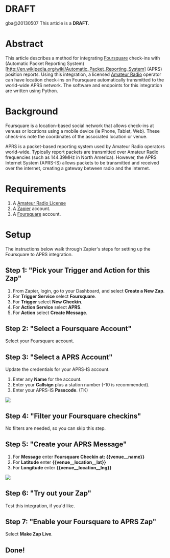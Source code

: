 # DRAFT
gba@20130507 This article is a **DRAFT**.

# Abstract
This article describes a method for integrating [Foursquare](http://foursquare.com) check-ins with (Automatic Packet Reporting System)[http://en.wikipedia.org/wiki/Automatic_Packet_Reporting_System] (APRS) position reports. Using this integration, a licensed [Amateur Radio](http://www.arrl.org/what-is-ham-radio) operator can have location check-ins on Foursquare automatically transmitted to the world-wide APRS network. The software and endpoints for this integration are written using Python.

# Background
Foursquare is a location-based social network that allows check-ins at venues or locations using a mobile device (ie Phone, Tablet, Web). These check-ins note the coordinates of the associated location or venue.

APRS is a packet-based reporting system used by Amateur Radio operators world-wide. Typically report packets are transmitted over Amateur Radio frequencies (such as 144.39MHz in North America). However, the APRS Internet System (APRS-IS) allows packets to be transmitted and received over the internet, creating a gateway between radio and the internet.

# Requirements
1. A [Amateur Radio License](http://www.arrl.org/licensing-preparation-exams)
2. A [Zapier](http://zapier.com) account.
3. A [Foursquare](http://foursquare.com) account.

# Setup
The instructions below walk through Zapier's steps for setting up the Foursquare to APRS integration.

## Step 1: "Pick your Trigger and Action for this Zap"

1. From Zapier, login, go to your Dashboard, and select **Create a New Zap**.
2. For **Trigger Service** select **Foursquare**.
3. For **Trigger** select **New Checkin**.
4. For **Action Service** select **APRS**.
5. For **Action** select **Create Message**.

## Step 2: "Select a Foursquare Account"

Select your Foursquare account.

## Step 3: "Select a APRS Account"

Update the credentials for your APRS-IS account. 

1. Enter any **Name** for the account.
2. Enter your **Callsign** plus a station number (-10 is recommended).
3. Enter your APRS-IS **Passcode**. (TK)

![](http://dl.dropbox.com/u/4036736/Screenshots/24j35_5po0uq.png)

## Step 4: "Filter your Foursquare checkins"

No filters are needed, so you can skip this step.

## Step 5: "Create your APRS Message"

1. For **Message** enter **Foursquare Checkin at: {{venue__name}}**
2. For **Latitude** enter **{{venue__location__lat}}**
3. For **Longitude** enter **{{venue__location__lng}}**

![](http://dl.dropbox.com/u/4036736/Screenshots/yfx6cco_dzvj.png)

## Step 6: "Try out your Zap"

Test this integration, if you'd like.

## Step 7: "Enable your Foursquare to APRS Zap"

Select **Make Zap Live**.

## Done!
